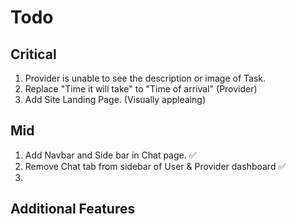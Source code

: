 # Todo

## Critical
1. Provider is unable to see the description or image of Task.
2. Replace "Time it will take" to "Time of arrival" (Provider)
3. Add Site Landing Page. (Visually appleaing)

## Mid
1. Add Navbar and Side bar in Chat page. ✅
2. Remove Chat tab from sidebar of User & Provider dashboard ✅
3. 

## Additional Features